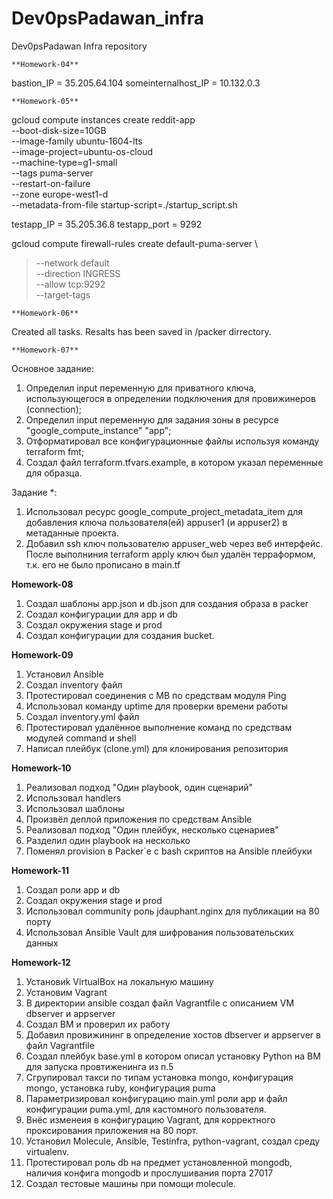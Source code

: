 # Dev0psPadawan_infra
Dev0psPadawan Infra repository
	 

	**Homework-04**


bastion_IP = 35.205.64.104 
someinternalhost_IP = 10.132.0.3


	**Homework-05** 

 
gcloud compute instances create reddit-app\
  --boot-disk-size=10GB \
  --image-family ubuntu-1604-lts \
  --image-project=ubuntu-os-cloud \
  --machine-type=g1-small \
  --tags puma-server \
  --restart-on-failure \
  --zone europe-west1-d \
  --metadata-from-file startup-script=./startup_script.sh

testapp_IP = 35.205.36.8
testapp_port = 9292

gcloud compute firewall-rules create default-puma-server \
>  --network default \
>  --direction INGRESS \
>  --allow tcp:9292 \
>  --target-tags


	**Homework-06**

Created all tasks. Resalts has been saved in /packer dirrectory.

	**Homework-07**

Основное задание:
1. Определил input переменную для приватного ключа,
использующегося в определении подключения для
провижинеров (connection);
2. Определил input переменную для задания зоны в ресурсе
"google_compute_instance" "app";
3. Отформатировал все конфигурационные файлы используя
команду terraform fmt;
4. Создал файл terraform.tfvars.example, в котором
указал переменные для образца.

Задание *:
1. Использовал ресурс google_compute_project_metadata_item 
для добавления ключа пользователя(ей) appuser1 (и appuser2)
 в метаданные проекта.
2. Добавил ssh ключ пользователю appuser_web через
веб интерфейс. После выполниния terraform apply
ключ был удалён терраформом, т.к. его не было прописано
в main.tf

**Homework-08**

1. Создал шаблоны app.json и db.json для создания образа в packer
2. Создал конфигурации для app и db
3. Создал окружения stage и prod
4. Создал конфигурации для создания bucket.


**Homework-09**

1. Установил Ansible
2. Создал inventory файл
3. Протестировал соединения с МВ по средствам модуля Ping
4. Использовал команду uptime для проверки времени работы
5. Создал inventory.yml файл
6. Протестировал удалённое выполнение команд по средствам модулей command и shell
7. Написал плейбук (clone.yml) для клонирования репозитория


**Homework-10**


1. Реализовал подход "Один playbook, один сценарий"
2. Использовал handlers
3. Использовал шаблоны
4. Произвёл деплой приложения по средствам Ansible
4. Реализовал подход "Один плейбук, несколько сценариев"
5. Разделил один playbook на несколько
6. Поменял provision в Packer`е с bash скриптов на Ansible плейбуки

**Homework-11**

1. Создал роли app и db
2. Создал окружения stage и prod
3. Использовал community роль jdauphant.nginx для публикации на 80 порту
4. Использовал Ansible Vault для шифрования пользовательских данных

**Homework-12**

1. Установиk VirtualBox на локальную машину
2. Установим Vagrant
3. В директории ansible создал файл Vagrantfile с описанием VM dbserver и appserver
4. Создал ВМ и проверил их работу
5. Добавил провижининг в определение хостов dbserver и appserver в файл Vagrantfile
6. Создал плейбук base.yml в котором описал установку Python на ВМ для запуска провтиженинга из п.5
7. Сгрупировал такси по типам установка mongo, конфигурация mongo, установка ruby, конфигурация puma
8. Параметризировал конфигурацию main.yml роли app и файл конфигурации puma.yml, для кастомного пользователя.
9. Внёс изменеия в конфигурацию Vagrant, для корректного проксирования приложения на 80 порт.
10. Установил Molecule, Ansible, Testinfra, python-vagrant, создал среду virtualenv.
11. Протестировал роль db на предмет установленной mongodb, наличия конфига mongodb и прослушивания порта 27017
12. Создал тестовые машины при помощи molecule.
